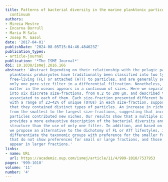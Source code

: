 ```yaml
---
title: Patterns of bacterial diversity in the marine planktonic particulate matter
  continuum
authors:
- Mireia Mestre
- Encarna Borrull
- Maria M Sala
- Josep M. Gasol
date: '2017-04-01'
publishDate: '2024-08-05T15:04:46.484623Z'
publication_types:
- article-journal
publication: '*The ISME Journal*'
doi: 10.1038/ismej.2016.166
abstract: 'Abstract Depending on their relationship with the pelagic particulate matter,
  planktonic prokaryotes have traditionally been classified into two types of communities:
  free-living (FL) or attached (ATT) to particles, and are generally separated using
  only one pore-size filter in a differential filtration. Nonetheless, particulate
  matter in the oceans appears in a continuum of sizes. Here we separated this continuum
  into six discrete size-fractions, from 0.2 to 200 μm, and described the prokaryotes
  associated to each of them. Each size-fraction presented different bacterial communities,
  with a range of 23–42% of unique (OTUs) in each size-fraction, supporting the idea
  that they contained distinct types of particles. An increase in richness was observed
  from the smallest to the largest size-fractions, suggesting that increasingly larger
  particles contributed new niches. Our results show that a multiple size-fractionation
  provides a more exhaustive description of the bacterial diversity and community
  structure than the use of only one filter. In addition, and based on our results,
  we propose an alternative to the dichotomy of FL or ATT lifestyles, in which we
  differentiate the taxonomic groups with preference for the smaller fractions, those
  that do not show preferences for small or large fractions, and those that preferentially
  appear in larger fractions.'
links:
- name: URL
  url: https://academic.oup.com/ismej/article/11/4/999-1010/7537953
pages: '999-1010'
volume: '11'
number: '4'
---
```

